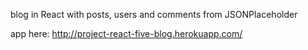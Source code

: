 blog in React with posts, users and comments from JSONPlaceholder

app here: http://project-react-five-blog.herokuapp.com/
